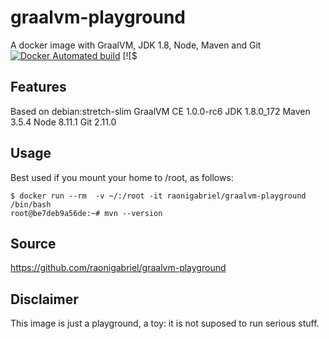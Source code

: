 # graalvm-playground
A docker image with GraalVM, JDK 1.8, Node, Maven and Git
[![Docker Automated build](https://img.shields.io/docker/automated/raonigabriel/graalvm-playground.svg)](https://hub.docker.com/r/raonigabriel/graalvm-playground/) [![$

## Features
Based on debian:stretch-slim
GraalVM CE 1.0.0-rc6
JDK 1.8.0_172
Maven 3.5.4
Node 8.11.1
Git 2.11.0

## Usage
Best used if you mount your home to /root, as follows:
```
$ docker run --rm  -v ~/:/root -it raonigabriel/graalvm-playground /bin/bash
root@be7deb9a56de:~# mvn --version
```
## Source
https://github.com/raonigabriel/graalvm-playground

## Disclaimer
This image is just a playground, a toy: it is not suposed to run serious stuff.
